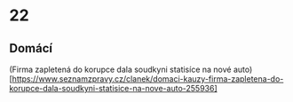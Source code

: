 # 22

## Domácí

(Firma zapletená do korupce dala soudkyni statisíce na nové auto)[https://www.seznamzpravy.cz/clanek/domaci-kauzy-firma-zapletena-do-korupce-dala-soudkyni-statisice-na-nove-auto-255936]